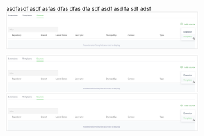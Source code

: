 asdfasdf
asdf
asfas
dfas
dfas
dfa
sdf
asdf
asd
fa
sdf
adsf
<img src="add_template_source_6.PNG" width="800"/>

![test](https://github.com/RjSH1/resources_test/blob/master/add_template_source_6.PNG)
![test](add_template_source_6.PNG)
